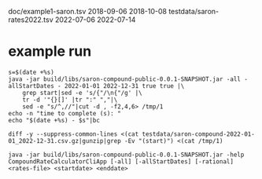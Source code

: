 doc/example1-saron.tsv 2018-09-06 2018-10-08
testdata/saron-rates2022.tsv 2022-07-06 2022-07-14

# example run
```
s=$(date +%s)
java -jar build/libs/saron-compound-public-0.0.1-SNAPSHOT.jar -all -allStartDates - 2022-01-01 2022-12-31 true true |\
    grep start|sed -e 's/{"/\n{"/g' |\
    tr -d '"{}[]' |tr ":" ","|\
    sed -e "s/^,//"|cut -d , -f2,4,6> /tmp/1
echo -n "time to complete (s): "
echo "$(date +%s) - $s"|bc

diff -y --suppress-common-lines <(cat testdata/saron-compound-2022-01-01_2022-12-31.csv.gz|gunzip|grep -Ev "(start)") <(cat /tmp/1)

java -jar build/libs/saron-compound-public-0.0.1-SNAPSHOT.jar -help
CompoundRateCalculatorCliApp [-all] [-allStartDates] [-rational] <rates-file> <startdate> <enddate>
```
